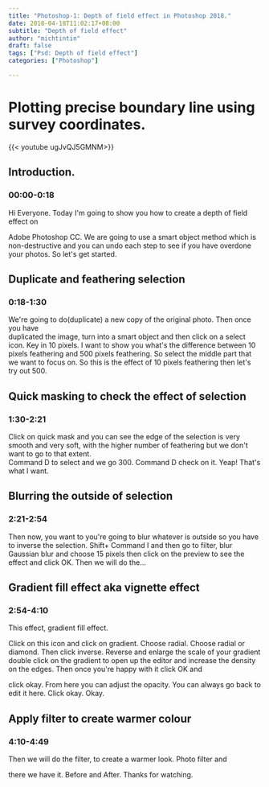 ```yaml
---
title: "Photoshop-1: Depth of field effect in Photoshop 2018."
date: 2018-04-18T11:02:17+08:00
subtitle: "Depth of field effect"
author: "michtintin"
draft: false
tags: ["Psd: Depth of field effect"]
categories: ["Photoshop"]

---
```


# Plotting precise boundary line using survey coordinates.

{{< youtube ugJvQJ5GMNM>}}

## Introduction.
### 00:00-0:18

Hi Everyone. Today I'm going to show you how to create a depth of field effect on

Adobe Photoshop CC. We are going to use a smart object method which is non-destructive and you can undo each step to see if you have overdone your photos. So let's get started.


## Duplicate and feathering selection
### 0:18-1:30

We're going to do(duplicate) a new copy of the original photo. Then once you have   
duplicated the image, turn into a smart object
and then click on a select icon. Key in 10 pixels. I want to show you what's the difference between 10 pixels feathering and 500 pixels feathering. So select the middle part that we want to focus on. So this is the effect of 10 pixels feathering then let's try out 500.


## Quick masking to check the effect of selection
### 1:30-2:21

Click on quick mask and you can see the edge of the selection is very smooth and very soft,
with the higher number of feathering but we don't want to go to that extent.  
Command D to select and we go 300. Command D check on it. Yeap! That's what I want.

## Blurring the outside of selection
### 2:21-2:54

Then now,  you want to you're going to blur whatever is outside so you have to inverse the selection. Shift+ Command I and then go to filter, blur Gaussian blur and choose 15 pixels then click on the preview to see the effect and click OK. Then we will do the...


## Gradient fill effect aka vignette effect
### 2:54-4:10

This effect, gradient fill effect.

Click on this icon and click on gradient. Choose radial. Choose radial or diamond. Then click inverse. Reverse and enlarge the scale of your gradient double click on the gradient to open up the editor and increase the density on the edges. Then once you're happy with it click OK and

click okay. From here you can adjust the opacity. You can always go back to edit it here. Click okay. Okay.

## Apply filter to create warmer colour
### 4:10-4:49

Then we will do the filter,  to create a warmer look. Photo filter and

there we have it. Before and After. Thanks for watching.
